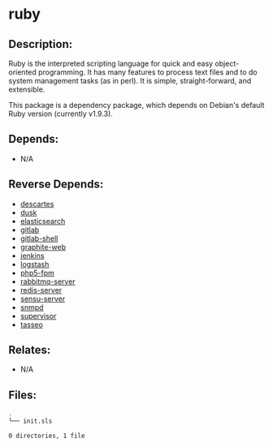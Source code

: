 # ruby

## Description:

Ruby is the interpreted scripting language for quick and easy object-oriented programming.  It has many features to process text files and to do system management tasks (as in perl).  It is simple, straight-forward, and extensible.

This package is a dependency package, which depends on Debian's default Ruby version (currently v1.9.3).

## Depends:

  -  N/A

## Reverse Depends:

  -  [descartes](/salt/descartes)
  -  [dusk](/salt/dusk)
  -  [elasticsearch](/salt/elasticsearch)
  -  [gitlab](/salt/gitlab)
  -  [gitlab-shell](/salt/gitlab-shell)
  -  [graphite-web](/salt/graphite-web)
  -  [jenkins](/salt/jenkins)
  -  [logstash](/salt/logstash)
  -  [php5-fpm](/salt/php5-fpm)
  -  [rabbitmq-server](/salt/rabbitmq-server)
  -  [redis-server](/salt/redis-server)
  -  [sensu-server](/salt/sensu-server)
  -  [snmpd](/salt/snmpd)
  -  [supervisor](/salt/supervisor)
  -  [tasseo](/salt/tasseo)

## Relates:

  -  N/A

## Files:

```bash
.
└── init.sls

0 directories, 1 file
```
